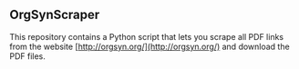 ## OrgSynScraper

This repository contains a Python script that lets you scrape all PDF links
from the website [http://orgsyn.org/](http://orgsyn.org/) and download the
PDF files.
